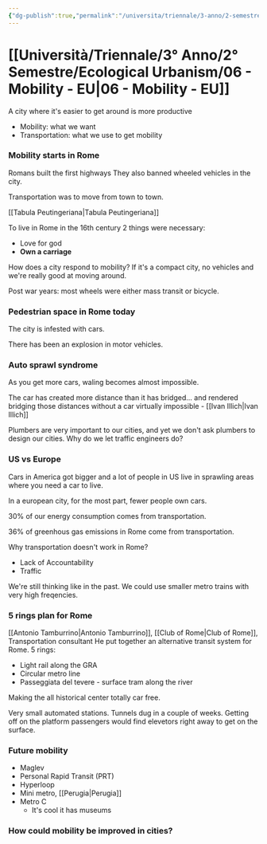 ```yaml
---
{"dg-publish":true,"permalink":"/universita/triennale/3-anno/2-semestre/ecological-urbanism/06-mobility-eu/"}
---
```


# [[Università/Triennale/3° Anno/2° Semestre/Ecological Urbanism/06 - Mobility - EU\|06 - Mobility - EU]]


A city where it's easier to get around is more productive 
 
- Mobility: what we want
- Transportation: what we use to get mobility

### Mobility starts in Rome

Romans built the first highways
They also banned wheeled vehicles in the city. 

Transportation was to move from town to town.

[[Tabula Peutingeriana\|Tabula Peutingeriana]]

To live in Rome in the 16th century 2 things were necessary:
- Love for god
- **Own a carriage**

How does a city respond to mobility? 
If it's a compact city, no vehicles and we're really good at moving around.

Post war years: most wheels were either mass transit or bicycle.

### Pedestrian space in Rome today

The city is infested with cars.

There has been an explosion in motor vehicles.

### Auto sprawl syndrome

As you get more cars, waling becomes almost impossible.

The car has created more distance than it has bridged... and rendered bridging those distances without a car virtually impossible - [[Ivan Illich\|Ivan Illich]]


Plumbers are very important to our cities, and yet we don't ask plumbers to design our cities. Why do we let traffic engineers do?

### US vs Europe

Cars in America got bigger and a lot of people in US live in sprawling areas where you need a car to live.

In a european city, for the most part, fewer people own cars.

30% of our energy consumption comes from transportation.

36% of greenhous gas emissions in Rome come from transportation.


Why transportation doesn't work in Rome?
- Lack of Accountability
- Traffic


We're still thinking like in the past. We could use smaller metro trains with very high freqencies.

### 5 rings plan for Rome

[[Antonio Tamburrino\|Antonio Tamburrino]], [[Club of Rome\|Club of Rome]], Transportation consultant
He put together an alternative transit system for Rome.
5 rings:
- Light rail along the GRA
- Circular metro line
- Passeggiata del tevere - surface tram along the river

Making the all historical center totally car free.

Very small automated stations. Tunnels dug in a couple of weeks.
Getting off on the platform passengers would find elevetors right away to get on the surface.

### Future mobility

- Maglev
- Personal Rapid Transit (PRT)
- Hyperloop
- Mini metro, [[Perugia\|Perugia]]
- Metro C
	- It's cool it has museums


### How could mobility be improved in cities?





